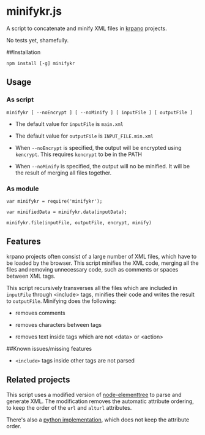 minifykr.js
========

A script to concatenate and minify XML files in [krpano](http://www.krpano.com) projects. 

No tests yet, shamefully.

##Installation

`npm install [-g] minifykr`

## Usage

### As script

`minifykr [ --noEncrypt ] [ --noMinify ] [ inputFile ] [ outputFile ]`

- The default value for `inputFile` is `main.xml`

- The default value for `outputFile` is `INPUT_FILE.min.xml`

- When `--noEncrypt` is specified, the output will be encrypted using `kencrypt`. This requires `kencrypt` to be in the PATH

- When `--noMinify` is specified, the output will no be minified. It will be the result of merging all files together.

### As module
    
    var minifykr = require('minifykr');
    
    var minifiedData = minifykr.data(inputData);
    
    minifykr.file(inputFile, outputFile, encrypt, minify)

## Features

krpano projects often consist of a large number of XML files, which have to be loaded by the browser. This script minifies the XML code, merging all the files and removing unnecessary code, such as comments or spaces between XML tags.

This script recursively transverses all the files which are included in `inputFile` through &lt;include&gt; tags, minifies their code and writes the result to `outputFile`. Minifying does the following:

- removes comments

- removes characters between tags

- removes text inside tags which are not &lt;data&gt; or &lt;action&gt;

##Known issues/missing features

 - `<include>` tags inside other tags are not parsed

## Related projects

This script uses a modified version of [node-elementtree](https://github.com/racker/node-elementtree) to parse and generate XML. The modification removes the automatic attribute ordering, to keep the order of the `url` and `alturl` attributes.

There's also a [python implementation](https://github.com/manuelcabral/minifykr), which does not keep the attribute order.